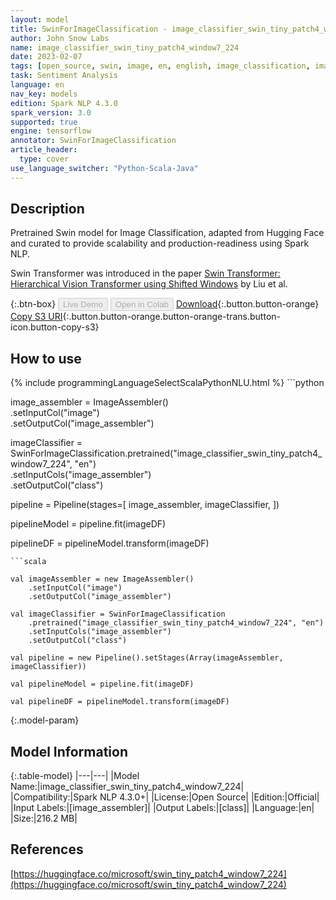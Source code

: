 ```yaml
---
layout: model
title: SwinForImageClassification - image_classifier_swin_tiny_patch4_window7_224
author: John Snow Labs
name: image_classifier_swin_tiny_patch4_window7_224
date: 2023-02-07
tags: [open_source, swin, image, en, english, image_classification, imagenet, tensorflow]
task: Sentiment Analysis
language: en
nav_key: models
edition: Spark NLP 4.3.0
spark_version: 3.0
supported: true
engine: tensorflow
annotator: SwinForImageClassification
article_header:
  type: cover
use_language_switcher: "Python-Scala-Java"
---
```


## Description

Pretrained Swin model for Image Classification, adapted from Hugging Face and curated to provide scalability and production-readiness using Spark NLP.

Swin Transformer was introduced in the paper [Swin Transformer: Hierarchical Vision Transformer using Shifted Windows](https://arxiv.org/abs/2103.14030) by Liu et al.

{:.btn-box}
<button class="button button-orange" disabled>Live Demo</button>
<button class="button button-orange" disabled>Open in Colab</button>
[Download](https://s3.amazonaws.com/auxdata.johnsnowlabs.com/public/models/image_classifier_swin_tiny_patch4_window7_224_en_4.3.0_3.0_1675783170631.zip){:.button.button-orange}
[Copy S3 URI](s3://auxdata.johnsnowlabs.com/public/models/image_classifier_swin_tiny_patch4_window7_224_en_4.3.0_3.0_1675783170631.zip){:.button.button-orange.button-orange-trans.button-icon.button-copy-s3}

## How to use



<div class="tabs-box" markdown="1">
{% include programmingLanguageSelectScalaPythonNLU.html %}
```python
                
image_assembler = ImageAssembler()\
  .setInputCol("image")\
  .setOutputCol("image_assembler")

imageClassifier = SwinForImageClassification.pretrained("image_classifier_swin_tiny_patch4_window7_224", "en")\
  .setInputCols("image_assembler")\
  .setOutputCol("class")

pipeline = Pipeline(stages=[
  image_assembler,
  imageClassifier,
])

pipelineModel = pipeline.fit(imageDF)

pipelineDF = pipelineModel.transform(imageDF)
```
```scala

val imageAssembler = new ImageAssembler()
    .setInputCol("image")
    .setOutputCol("image_assembler")

val imageClassifier = SwinForImageClassification
    .pretrained("image_classifier_swin_tiny_patch4_window7_224", "en")
    .setInputCols("image_assembler") 
    .setOutputCol("class") 

val pipeline = new Pipeline().setStages(Array(imageAssembler, imageClassifier))

val pipelineModel = pipeline.fit(imageDF)

val pipelineDF = pipelineModel.transform(imageDF)
```
</div>

{:.model-param}
## Model Information

{:.table-model}
|---|---|
|Model Name:|image_classifier_swin_tiny_patch4_window7_224|
|Compatibility:|Spark NLP 4.3.0+|
|License:|Open Source|
|Edition:|Official|
|Input Labels:|[image_assembler]|
|Output Labels:|[class]|
|Language:|en|
|Size:|216.2 MB|

## References

[https://huggingface.co/microsoft/swin_tiny_patch4_window7_224](https://huggingface.co/microsoft/swin_tiny_patch4_window7_224)

